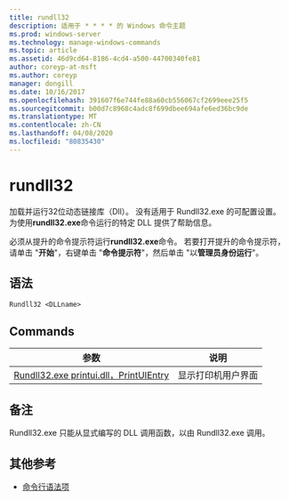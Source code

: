```yaml
---
title: rundll32
description: 适用于 * * * * 的 Windows 命令主题
ms.prod: windows-server
ms.technology: manage-windows-commands
ms.topic: article
ms.assetid: 46d9cd64-8186-4cd4-a500-44700340fe81
author: coreyp-at-msft
ms.author: coreyp
manager: dongill
ms.date: 10/16/2017
ms.openlocfilehash: 391607f6e744fe88a60cb556067cf2699eee25f5
ms.sourcegitcommit: b00d7c8968c4adc8f699dbee694afe6ed36bc9de
ms.translationtype: MT
ms.contentlocale: zh-CN
ms.lasthandoff: 04/08/2020
ms.locfileid: "80835430"
---
```

# <a name="rundll32"></a>rundll32



加载并运行32位动态链接库（Dll）。 没有适用于 Rundll32.exe 的可配置设置。 为使用**rundll32.exe**命令运行的特定 DLL 提供了帮助信息。

必须从提升的命令提示符运行**rundll32.exe**命令。 若要打开提升的命令提示符，请单击 "**开始**"，右键单击 "**命令提示符**"，然后单击 "以**管理员身份运行**"。

## <a name="syntax"></a>语法

```
Rundll32 <DLLname>
```

## <a name="commands"></a>Commands

|参数|说明|
|---------|-----------|
|[Rundll32.exe printui.dll，PrintUIEntry](rundll32-printui.md)|显示打印机用户界面|

## <a name="remarks"></a>备注

Rundll32.exe 只能从显式编写的 DLL 调用函数，以由 Rundll32.exe 调用。

## <a name="additional-references"></a>其他参考

- [命令行语法项](command-line-syntax-key.md)
